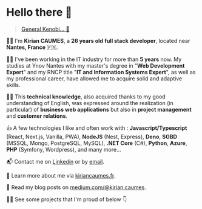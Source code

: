 # Hello there 👋

> [General Kenobi... 🤺](https://youtu.be/rEq1Z0bjdwc)

💁‍♂️ I'm **Kirian CAUMES**, a **26 years old** **full stack developer**, located near **Nantes, France** 🇫🇷.

👨‍🎓 I've been working in the IT industry for more than **5 years** now. My studies at Ynov Nantes with my master's degree in "**Web Development Expert**" and my RNCP title "**IT and Information Systems Expert**", as well as my professional career, have allowed me to acquire solid and adaptive skills.

👷‍♂️ This **technical knowledge**, also acquired thanks to my good understanding of English, was expressed around the realization (in particular) of **business web applications** but also in **project management** and **customer relations**.

👍 A few technologies I like and often work with : **Javascript/Typescript** (React, Next.js, Vanilla, PWA), **NodeJS** (Nest, Express), **Deno**, **SGBD** (MSSQL, Mongo, PostgreSQL, MySQL), **.NET Core** (C#), **Python**, **Azure**, **PHP** (Symfony, Wordpress), and many more...

📬 Contact me on [Linkedin](https://www.linkedin.com/in/kirian-caumes) or by [email](mailto:kirian.caumes@gmail.com).

🔗 Learn more about me via [kiriancaumes.fr](https://kiriancaumes.fr).

📰 Read my blog posts on [medium.com/@kirian.caumes](https://medium.com/@kirian.caumes).

👨‍💻 See some projects that I'm proud of below 👇
